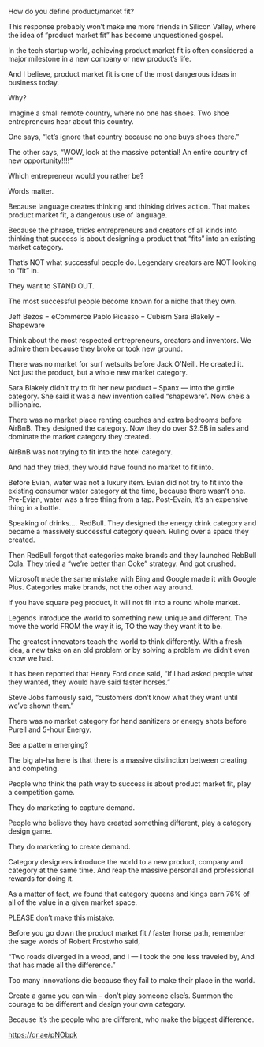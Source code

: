 How do you define product/market fit?

This response probably won’t make me more friends in Silicon Valley, where the idea of “product market fit” has become unquestioned gospel.

In the tech startup world, achieving product market fit is often considered a major milestone in a new company or new product’s life.

And I believe, product market fit is one of the most dangerous ideas in business today.

Why?

Imagine a small remote country, where no one has shoes. Two shoe entrepreneurs hear about this country.

One says, “let’s ignore that country because no one buys shoes there.”

The other says, “WOW, look at the massive potential! An entire country of new opportunity!!!!”

Which entrepreneur would you rather be?

Words matter.

Because language creates thinking and thinking drives action. That makes product market fit, a dangerous use of language.

Because the phrase, tricks entrepreneurs and creators of all kinds into thinking that success is about designing a product that “fits” into an existing market category.

That’s NOT what successful people do. Legendary creators are NOT looking to “fit” in.

They want to STAND OUT.

The most successful people become known for a niche that they own.

Jeff Bezos = eCommerce
Pablo Picasso = Cubism
Sara Blakely = Shapeware

Think about the most respected entrepreneurs, creators and inventors. We admire them because they broke or took new ground.

There was no market for surf wetsuits before Jack O’Neill. He created it. Not just the product, but a whole new market category.

Sara Blakely didn’t try to fit her new product – Spanx — into the girdle category. She said it was a new invention called “shapeware”. Now she’s a billionaire.

There was no market place renting couches and extra bedrooms before AirBnB. They designed the category. Now they do over $2.5B in sales and dominate the market category they created.

AirBnB was not trying to fit into the hotel category.

And had they tried, they would have found no market to fit into.

Before Evian, water was not a luxury item. Evian did not try to fit into the existing consumer water category at the time, because there wasn’t one. Pre-Evian, water was a free thing from a tap. Post-Evain, it’s an expensive thing in a bottle.

Speaking of drinks…. RedBull. They designed the energy drink category and became a massively successful category queen. Ruling over a space they created.

Then RedBull forgot that categories make brands and they launched RebBull Cola. They tried a “we’re better than Coke” strategy. And got crushed.

Microsoft made the same mistake with Bing and Google made it with Google Plus. Categories make brands, not the other way around.

If you have square peg product, it will not fit into a round whole market.

Legends introduce the world to something new, unique and different. The move the world FROM the way it is, TO the way they want it to be.

The greatest innovators teach the world to think differently. With a fresh idea, a new take on an old problem or by solving a problem we didn’t even know we had.

It has been reported that Henry Ford once said, “If I had asked people what they wanted, they would have said faster horses.”

Steve Jobs famously said, “customers don’t know what they want until we’ve shown them.”

There was no market category for hand sanitizers or energy shots before Purell and 5-hour Energy.

See a pattern emerging?

The big ah-ha here is that there is a massive distinction between creating and competing.

People who think the path way to success is about product market fit, play a competition game.

They do marketing to capture demand.

People who believe they have created something different, play a category design game.

They do marketing to create demand.

Category designers introduce the world to a new product, company and category at the same time. And reap the massive personal and professional rewards for doing it.

As a matter of fact, we found that category queens and kings earn 76% of all of the value in a given market space.

PLEASE don’t make this mistake.

Before you go down the product market fit / faster horse path, remember the sage words of Robert Frostwho said,

“Two roads diverged in a wood, and I — I took the one less traveled by, And that has made all the difference.”

Too many innovations die because they fail to make their place in the world.

Create a game you can win – don’t play someone else’s. Summon the courage to be different and design your own category.

Because it’s the people who are different, who make the biggest difference.

https://qr.ae/pNObpk